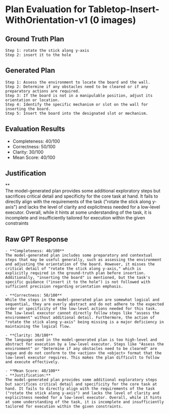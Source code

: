 # Plan Evaluation for Tabletop-Insert-WithOrientation-v1 (0 images)

## Ground Truth Plan
```
Step 1: rotate the stick along y-axis
Step 2: insert it to the hole
```

## Generated Plan
```
Step 1: Assess the environment to locate the board and the wall.
Step 2: Determine if any obstacles need to be cleared or if any preparatory actions are required.
Step 3: If the board is not in a manipulable position, adjust its orientation or location.
Step 4: Identify the specific mechanism or slot on the wall for inserting the board.
Step 5: Insert the board into the designated slot or mechanism.
```

## Evaluation Results
- Completeness: 40/100
- Correctness: 50/100
- Clarity: 30/100
- Mean Score: 40/100

## Justification
**  
The model-generated plan provides some additional exploratory steps but sacrifices critical detail and specificity for the core task at hand. It fails to directly align with the requirements of the task ("rotate the stick along y-axis") and lacks the level of clarity and explicitness needed for a low-level executor. Overall, while it hints at some understanding of the task, it is incomplete and insufficiently tailored for execution within the given constraints

## Raw GPT Response
```
- **Completeness: 40/100**  
The model-generated plan includes some preparatory and contextual steps that may be useful generally, such as assessing the environment and adjusting the orientation of the board. However, it misses the critical detail of "rotate the stick along y-axis," which is explicitly required in the ground-truth plan before insertion. Additionally, "inserting the board" is mentioned, but the task's specific guidance ("insert it to the hole") is not followed with sufficient precision regarding orientation emphasis.

- **Correctness: 50/100**  
While the steps in the model-generated plan are somewhat logical and sequential, they are overly abstract and do not adhere to the expected order or specificity of the low-level actions needed for this task. The low-level executor cannot directly follow steps like "assess the environment" without additional detail. Furthermore, the action of "rotate the stick along y-axis" being missing is a major deficiency in maintaining the logical flow.

- **Clarity: 30/100**  
The language used in the model-generated plan is too high-level and abstract for execution by a low-level executor. Steps like "Assess the environment" or "Determine if any obstacles need to be cleared" are vague and do not conform to the <action> the <object> format that the low-level executor requires. This makes the plan difficult to follow and execute effectively.

- **Mean Score: 40/100**  
- **Justification:**  
The model-generated plan provides some additional exploratory steps but sacrifices critical detail and specificity for the core task at hand. It fails to directly align with the requirements of the task ("rotate the stick along y-axis") and lacks the level of clarity and explicitness needed for a low-level executor. Overall, while it hints at some understanding of the task, it is incomplete and insufficiently tailored for execution within the given constraints.
```
